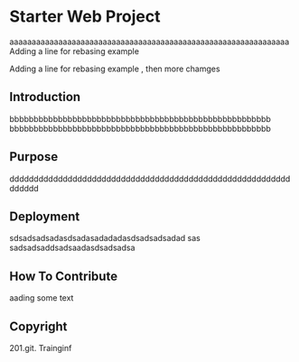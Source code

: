 # Starter Web Project
 aaaaaaaaaaaaaaaaaaaaaaaaaaaaaaaaaaaaaaaaaaaaaaaaaaaaaaaaaaaaaaa
 Adding a line for rebasing example
 
 Adding a line for rebasing example , then more chamges 
 
## Introduction
bbbbbbbbbbbbbbbbbbbbbbbbbbbbbbbbbbbbbbbbbbbbbbbbbbbbbb
bbbbbbbbbbbbbbbbbbbbbbbbbbbbbbbbbbbbbbbbbbbbbbbbbbbbbb
## Purpose
dddddddddddddddddddddddddddddddddddddddddddddddddddddddddddddddd
## Deployment
sdsadsadsadasdsadasadadadasdsadsadsadad
sas
sadsadsaddsadsaadasdsadsadsa

## How To Contribute

aading some text

## Copyright

201.git. Trainginf